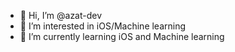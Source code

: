 - 👋 Hi, I’m @azat-dev
- 👀 I’m interested in iOS/Machine learning
- 🌱 I’m currently learning iOS and Machine learning

<!---
azat-dev/azat-dev is a ✨ special ✨ repository because its `README.md` (this file) appears on your GitHub profile.
You can click the Preview link to take a look at your changes.
--->
